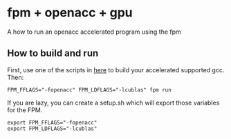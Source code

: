# fpm + openacc + gpu 

A how to run an openacc accelerated program using the fpm


## How to build and run  
First, use one of the scripts in [here](https://github.com/lmarzen/OpenMP-nvptx-offload-build-tools/tree/main) to build your accelerated supported gcc. Then: 

`FPM_FFLAGS="-fopenacc" FPM_LDFLAGS="-lcublas" fpm run`

If you are lazy, you can create a setup.sh which will export those variables for the FPM.

```
export FPM_FFLAGS="-fopenacc" 
export FPM_LDFLAGS="-lcublas"
```
